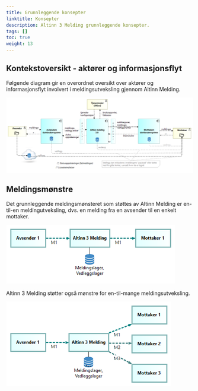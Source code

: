 ```yaml
---
title: Grunnleggende konsepter
linktitle: Konsepter
description: Altinn 3 Melding grunnleggende konsepter.
tags: []
toc: true
weight: 13
---
```


## Kontekstoversikt - aktører og informasjonsflyt

Følgende diagram gir en overordnet oversikt over aktører og informasjonsflyt  involvert i meldingsutveksling gjennom Altinn Melding.

![Kontekstoversikt for Altinn Melding](./altinn3-correspondence-context-diagram.nb.png "Kontekstoversikt for Altinn Melding")

## Meldingsmønstre

Det grunnleggende meldingsmønsteret som støttes av Altinn Melding er en-til-en meldingutveksling,
dvs. en melding fra en avsender til en enkelt mottaker.

![En-til-en meldingutveksling](./altinn3-correspondence-pattern-1-1-messaging.nb.png "En-til-en meldingutveksling")

Altinn 3 Melding støtter også mønstre for en-til-mange meldingsutveksling.

![En-til-mange meldingsutveksling](./altinn3-correspondence-pattern-1-n-messaging.nb.png "En-til-mange meldingsutveksling")
